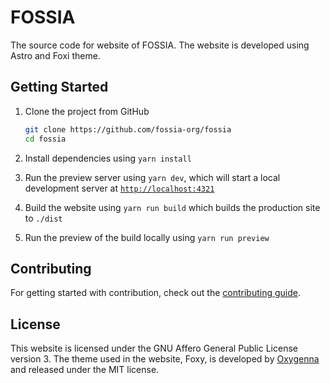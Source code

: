 # FOSSIA

The source code for website of FOSSIA. The website is developed using Astro and Foxi theme.

## Getting Started

1. Clone the project from GitHub
   
   ```sh
   git clone https://github.com/fossia-org/fossia
   cd fossia
   ```

2. Install dependencies using `yarn install`
3. Run the preview server using `yarn dev`, which will start a local development server at [`http://localhost:4321`](http://localhost:4321)
4. Build the website using `yarn run build` which builds the production site to `./dist`
5. Run the preview of the build locally using `yarn run preview`

## Contributing

For getting started with contribution, check out the [contributing guide](/CONTRIBUTING.md).

## License

This website is licensed under the GNU Affero General Public License version 3. The theme used in the website, Foxy, is developed by [Oxygenna](http://www.oxygenna.com/) and released under the MIT license.
